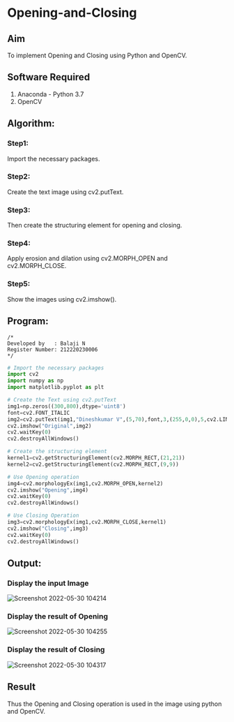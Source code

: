 # Opening-and-Closing

## Aim
To implement Opening and Closing using Python and OpenCV.

## Software Required
1. Anaconda - Python 3.7
2. OpenCV
## Algorithm:
### Step1:
Import the necessary packages.

### Step2:
Create the text image using cv2.putText.

### Step3:
Then create the structuring element for opening and closing.

### Step4:
Apply erosion and dilation using cv2.MORPH_OPEN and cv2.MORPH_CLOSE.

### Step5:
Show the images using cv2.imshow().
 
## Program:
```
/*
Developed by   : Balaji N
Register Number: 212220230006
*/
```
``` Python
# Import the necessary packages
import cv2
import numpy as np
import matplotlib.pyplot as plt

# Create the Text using cv2.putText
img1=np.zeros((300,800),dtype='uint8')
font=cv2.FONT_ITALIC
img2=cv2.putText(img1,"Dineshkumar V",(5,70),font,3,(255,0,0),5,cv2.LINE_AA)
cv2.imshow("Original",img2)
cv2.waitKey(0)
cv2.destroyAllWindows()

# Create the structuring element
kernel1=cv2.getStructuringElement(cv2.MORPH_RECT,(21,21))
kernel2=cv2.getStructuringElement(cv2.MORPH_RECT,(9,9))

# Use Opening operation
img4=cv2.morphologyEx(img1,cv2.MORPH_OPEN,kernel2)
cv2.imshow("Opening",img4)
cv2.waitKey(0)
cv2.destroyAllWindows()

# Use Closing Operation
img3=cv2.morphologyEx(img1,cv2.MORPH_CLOSE,kernel1)
cv2.imshow("Closing",img3)
cv2.waitKey(0)
cv2.destroyAllWindows()
```

## Output:
### Display the input Image
![Screenshot 2022-05-30 104214](https://user-images.githubusercontent.com/75235789/170921796-12d55f86-1006-4b88-89fa-1e546d8d0ae3.jpg)


### Display the result of Opening
![Screenshot 2022-05-30 104255](https://user-images.githubusercontent.com/75235789/170921806-f0beb1d3-8ed3-4326-8096-4d2e26ea7ebf.jpg)


### Display the result of Closing
![Screenshot 2022-05-30 104317](https://user-images.githubusercontent.com/75235789/170921812-228b4a39-77a0-43d8-abbd-8965c26edb67.jpg)


## Result
Thus the Opening and Closing operation is used in the image using python and OpenCV.
